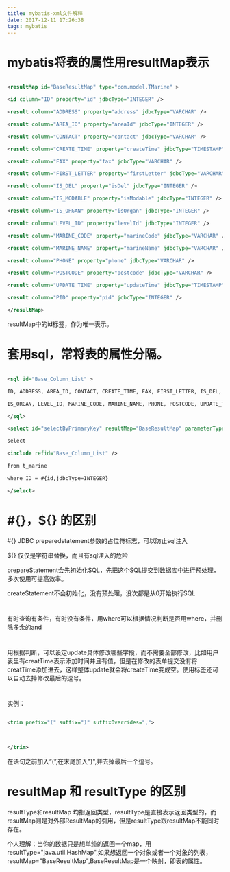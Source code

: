 ```yaml
---
title: mybatis-xml文件解释
date: 2017-12-11 17:26:38
tags: mybatis
---
```


# mybatis将表的属性用resultMap表示
``` xml

<resultMap id="BaseResultMap" type="com.model.TMarine" >

<id column="ID" property="id" jdbcType="INTEGER" />

<result column="ADDRESS" property="address" jdbcType="VARCHAR" />

<result column="AREA_ID" property="areaId" jdbcType="INTEGER" />

<result column="CONTACT" property="contact" jdbcType="VARCHAR" />

<result column="CREATE_TIME" property="createTime" jdbcType="TIMESTAMP" />

<result column="FAX" property="fax" jdbcType="VARCHAR" />

<result column="FIRST_LETTER" property="firstLetter" jdbcType="VARCHAR" />

<result column="IS_DEL" property="isDel" jdbcType="INTEGER" />

<result column="IS_MODABLE" property="isModable" jdbcType="INTEGER" />

<result column="IS_ORGAN" property="isOrgan" jdbcType="INTEGER" />

<result column="LEVEL_ID" property="levelId" jdbcType="INTEGER" />

<result column="MARINE_CODE" property="marineCode" jdbcType="VARCHAR" />

<result column="MARINE_NAME" property="marineName" jdbcType="VARCHAR" />

<result column="PHONE" property="phone" jdbcType="VARCHAR" />

<result column="POSTCODE" property="postcode" jdbcType="VARCHAR" />

<result column="UPDATE_TIME" property="updateTime" jdbcType="TIMESTAMP" />

<result column="PID" property="pid" jdbcType="INTEGER" />

</resultMap>
```

resultMap中的id标签，作为唯一表示。

 

# 套用sql，常将表的属性分隔。
``` xml

<sql id="Base_Column_List" >

ID, ADDRESS, AREA_ID, CONTACT, CREATE_TIME, FAX, FIRST_LETTER, IS_DEL, IS_MODABLE,

IS_ORGAN, LEVEL_ID, MARINE_CODE, MARINE_NAME, PHONE, POSTCODE, UPDATE_TIME, PID

</sql>

<select id="selectByPrimaryKey" resultMap="BaseResultMap" parameterType="java.lang.Integer" >

select

<include refid="Base_Column_List" />

from t_marine

where ID = #{id,jdbcType=INTEGER}

</select>
``` 

# #{}，${} 的区别

#{} JDBC preparedstatement参数的占位符标志，可以防止sql注入

${} 仅仅是字符串替换，而且有sql注入的危险

prepareStatement会先初始化SQL，先把这个SQL提交到数据库中进行预处理，多次使用可提高效率。  

createStatement不会初始化，没有预处理，没次都是从0开始执行SQL

# <where></where>

有时查询有条件，有时没有条件，用where可以根据情况判断是否用where，并删除多余的and

# <set></set>

用<set></set>根据判断，可以设定update具体修改哪些字段，而不需要全部修改，比如用户表里有creatTime表示添加时间并且有值，但是在修改的表单提交没有将creatTime添加进去，这样整体update就会将createTime变成空。使用<set>标签还可以自动去掉修改最后的逗号。

# <trim></trim>

实例：
``` xml

<trim prefix="(" suffix=")" suffixOverrides=",">

 

</trim>
``` 

在语句之前加入“(”,在末尾加入")",并去掉最后一个逗号。

# resultMap 和 resultType 的区别

resultType和resultMap 均指返回类型，resultType是直接表示返回类型的，而resultMap则是对外部ResultMap的引用，但是resultType跟resultMap不能同时存在。

个人理解：当你的数据只是想单纯的返回一个map，用resultType="java.util.HashMap",如果想返回一个对象或者一个对象的列表，resultMap="BaseResultMap",BaseResultMap是一个映射，即表的属性。
